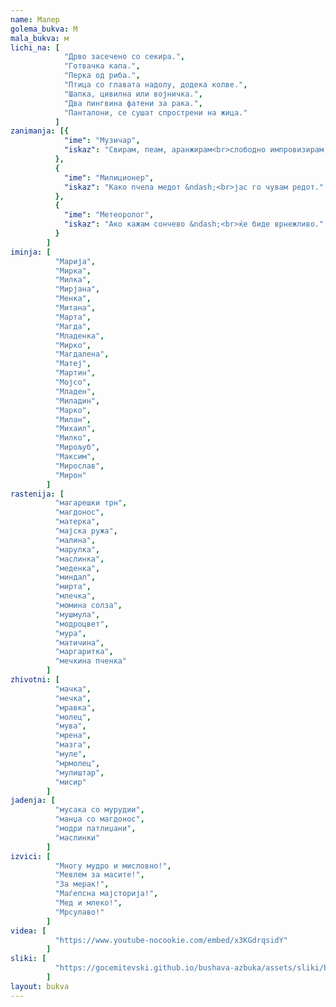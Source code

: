 ```yaml
---
name: Малер
golema_bukva: М
mala_bukva: м
lichi_na: [
            "Дрво засечено со секира.",
            "Готвачка капа.",
            "Перка од риба.",
            "Птица со главата надолу, додека колве.",
            "Шапка, цивилна или војничка.",
            "Два пингвина фатени за рака.",
            "Панталони, се сушат спрострени на жица."
          ]
zanimanja: [{
            "ime": "Музичар",
            "iskaz": "Свирам, пеам, аранжирам<br>слободно импровизирам."
          },
          {
            "ime": "Милиционер",
            "iskaz": "Како пчела медот &ndash;<br>јас го чувам редот."
          },
          {
            "ime": "Метеоролог",
            "iskaz": "Ако кажам сончево &ndash;<br>ќе биде врнежливо."
          }
        ]
iminja: [
          "Марија",
          "Мирка",
          "Милка",
          "Мирјана",
          "Менка",
          "Митана",
          "Марта",
          "Магда",
          "Младенка",
          "Мирко",
          "Магдалена",
          "Матеј",
          "Мартин",
          "Мојсо",
          "Младен",
          "Миладин",
          "Марко",
          "Милан",
          "Михаил",
          "Милко",
          "Мирољуб",
          "Максим",
          "Мирослав",
          "Мирон"
        ]
rastenija: [
          "магарешки трн",
          "магдонос",
          "матерка",
          "мајска ружа",
          "малина",
          "марулка",
          "маслинка",
          "меденка",
          "миндал",
          "мирта",
          "млечка",
          "момина солза",
          "мушмула",
          "модроцвет",
          "мура",
          "матичина",
          "маргаритка",
          "мечкина пченка"
        ]
zhivotni: [
          "мачка",
          "мечка",
          "мравка",
          "молец",
          "мува",
          "мрена",
          "мазга",
          "муле",
          "мрмолец",
          "мулиштар",
          "мисир"
        ]
jadenja: [
          "мусака со мурудии",
          "манџа со магдонос",
          "модри патлиџани",
          "маслинки"
        ]
izvici: [
          "Многу мудро и мисловно!",
          "Мевлем за масите!",
          "За мерак!",
          "Маѓепсна мајсторија!",
          "Мед и млеко!",
          "Мрсулаво!"
        ]
videa: [
          "https://www.youtube-nocookie.com/embed/x3KGdrqsidY"
        ]
sliki: [
          "https://gocemitevski.github.io/bushava-azbuka/assets/sliki/bushava-azbuka-maler.png"
        ]
layout: bukva
---
```

